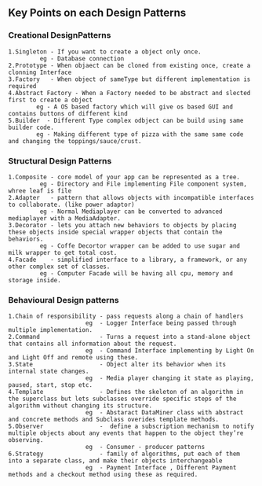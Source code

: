## Key Points on each Design Patterns

### Creational DesignPatterns

    1.Singleton - If you want to create a object only once.
             eg - Database connection
    2.Prototype - When objaect can be cloned from existing once, create a clonning Interface
    3.Factory   - When object of sameType but different implementation is required
    4.Abstract Factory - When a Factory needed to be abstract and slected first to create a object
            eg - A OS based factory which will give os based GUI and contains buttons of different kind
    5.Builder  - Different Type complex odbject can be build using same builder code.
            eg - Making different type of pizza with the same same code and changing the toppings/sauce/crust.
### Structural Design Patterns

    1.Composite - core model of your app can be represented as a tree.
             eg - Directory and File implementing File component system, whree leaf is file 
    2.Adapter   - pattern that allows objects with incompatible interfaces to collaborate. (like power adaptor)
             eg - Normal Mediaplayer can be converted to advanced mediaplayer with a MediaAdapter.
    3.Decorator - lets you attach new behaviors to objects by placing these objects inside special wrapper objects that contain the behaviors.
             eg - Coffe Decortor wrapper can be added to use sugar and milk wrapper to get total cost.
    4.Facade    - simplified interface to a library, a framework, or any other complex set of classes.
             eg - Computer Facade will be having all cpu, memory and storage inside.

### Behavioural Design patterns
    
    1.Chain of responsibility - pass requests along a chain of handlers
                          eg  - Logger Interface being passed through multiple implementation.
    2.Command                 - Turns a request into a stand-alone object that contains all information about the request.
                          eg  - Command Interface implementing by Light On and Light Off and remote using these.
    3.State                   - Object alter its behavior when its internal state changes.
                          eg  - Media player changing it state as playing, paused, start, stop etc.
    4.Template                - Defines the skeleton of an algorithm in the superclass but lets subclasses override specific steps of the algorithm without changing its structure.
                          eg  - Abstaract DataMiner class with abstract and concrete methods and Subclass overides template methods.
    5.Observer                -  define a subscription mechanism to notify multiple objects about any events that happen to the object they’re observing.
                          eg  - Consumer - producer patterns
    6.Strategy                - family of algorithms, put each of them into a separate class, and make their objects interchangeable
                          eg  - Payment Interface , Different Payment methods and a checkout method using these as required.




    